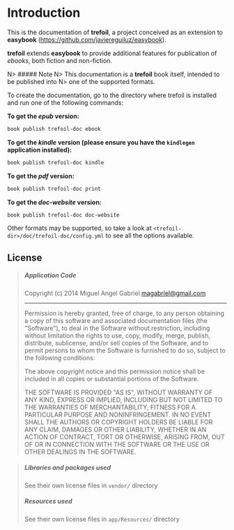Introduction
============

This is the documentation of **trefoil**, a project conceived as an extension
to **easybook** (<https://github.com/javiereguiluz/easybook>). 

**trefoil** extends **easybook** to provide additional features for publication
of *ebooks*, both fiction and non-fiction.

N> ##### Note
N> This documentation is a **trefoil** book itself, intended to be published into
N> one of the supported formats. 

To create the documentation, go to the directory where trefoil is installed and run 
one of the following commands:

**To get the *epub* version:**
 
~~~.bash
book publish trefoil-doc ebook 
~~~

**To get the *kindle* version (please ensure you have the `kindlegen` application 
installed):**
 
~~~.bash
book publish trefoil-doc kindle
~~~

**To get the *pdf* version:**
 
~~~.bash
book publish trefoil-doc print
~~~

**To get the *doc-website* version:**
 
~~~.bash
book publish trefoil-doc doc-website
~~~

Other formats may be supported, so take a look at 
`<trefoil-dir>/doc/trefoil-doc/config.yml` to see all the options available.

## License

> ##### Application Code
> 
> Copyright (c) 2014 Miguel Angel Gabriel <magabriel@gmail.com>
> 
> - - -
> 
> Permission is hereby granted, free of charge, to any person obtaining a copy of
> this software and associated documentation files (the "Software"), to deal in
> the Software without restriction, including without limitation the rights to
> use, copy, modify, merge, publish, distribute, sublicense, and/or sell copies
> of the Software, and to permit persons to whom the Software is furnished to do
> so, subject to the following conditions:
> 
> The above copyright notice and this permission notice shall be included in all
> copies or substantial portions of the Software.
> 
> THE SOFTWARE IS PROVIDED "AS IS", WITHOUT WARRANTY OF ANY KIND, EXPRESS OR
> IMPLIED, INCLUDING BUT NOT LIMITED TO THE WARRANTIES OF MERCHANTABILITY,
> FITNESS FOR A PARTICULAR PURPOSE AND NONINFRINGEMENT. IN NO EVENT SHALL THE
> AUTHORS OR COPYRIGHT HOLDERS BE LIABLE FOR ANY CLAIM, DAMAGES OR OTHER
> LIABILITY, WHETHER IN AN ACTION OF CONTRACT, TORT OR OTHERWISE, ARISING FROM,
> OUT OF OR IN CONNECTION WITH THE SOFTWARE OR THE USE OR OTHER DEALINGS IN THE
> SOFTWARE.

> ##### Libraries and packages used ##
> 
> See their own license files in `vendor/` directory
>
> ##### Resources used ##
>
> See their own license files in `app/Resources/` directory
